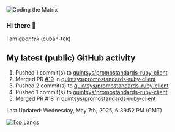 <img alt="Coding the Matrix" src="https://github.com/user-attachments/assets/59fbca1f-0b00-464b-a8c9-24de1ec70c75">

### Hi there 👋

I am *qbantek* (cuban-tek)

<!--
**qbantek/qbantek** is a ✨ _special_ ✨ repository because its `README.md` (this file) appears on your GitHub profile.

Here are some ideas to get you started:

- 🔭 I’m currently working on ...
- 🌱 I’m currently learning ...
- 👯 I’m looking to collaborate on ...
- 🤔 I’m looking for help with ...
- 💬 Ask me about ...
- 📫 How to reach me: ...
- ⚡ Fun fact: ...
-->

## My latest (public) GitHub activity
<!--RECENT_ACTIVITY:start-->
1. Pushed 1 commit(s) to [quintsys/promostandards-ruby-client](https://github.com/quintsys/promostandards-ruby-client)<br>
2. Merged PR [#19](https://github.com/quintsys/promostandards-ruby-client/pull/19) in [quintsys/promostandards-ruby-client](https://github.com/quintsys/promostandards-ruby-client)<br>
3. Pushed 2 commit(s) to [quintsys/promostandards-ruby-client](https://github.com/quintsys/promostandards-ruby-client)<br>
4. Pushed 1 commit(s) to [quintsys/promostandards-ruby-client](https://github.com/quintsys/promostandards-ruby-client)<br>
5. Merged PR [#18](https://github.com/quintsys/promostandards-ruby-client/pull/18) in [quintsys/promostandards-ruby-client](https://github.com/quintsys/promostandards-ruby-client)<br>
<!--RECENT_ACTIVITY:end-->

<!--RECENT_ACTIVITY:last_update-->
Last Updated: Wednesday, May 7th, 2025, 6:39:52 PM (GMT)
<!--RECENT_ACTIVITY:last_update_end-->


[![Top Langs](https://github-readme-stats.vercel.app/api/top-langs/?username=qbantek&langs_count=10&hide_progress=true)](https://github.com/anuraghazra/github-readme-stats)
